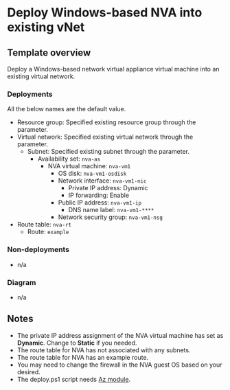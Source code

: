 # Deploy Windows-based NVA into existing vNet

## Template overview

Deploy a Windows-based network virtual appliance virtual machine into an existing virtual network.

### Deployments

All the below names are the default value.

- Resource group: Specified existing resource group through the parameter.
- Virtual network: Specified existing virtual network through the parameter.
    - Subnet: Specified existing subnet through the parameter.
        - Availability set: `nva-as`
            - NVA virtual machine: `nva-vm1`
                - OS disk: `nva-vm1-osdisk`
                - Network interface: `nva-vm1-nic`
                    - Private IP address: Dynamic
                    - IP forwarding: Enable
                - Public IP address: `nva-vm1-ip`
                    - DNS name label: `nva-vm1-****`
                - Network security group: `nva-vm1-nsg`
- Route table: `nva-rt`
    - Route: `example`

### Non-deployments

- n/a

### Diagram

- n/a

## Notes

- The private IP address assignment of the NVA virtual machine has set as **Dynamic**. Change to **Static** if you needed.
- The route table for NVA has not associated with any subnets.
- The route table for NVA has an example route.
- You may need to change the firewall in the NVA guest OS based on your desired.
- The deploy.ps1 script needs [Az module](https://www.powershellgallery.com/packages/Az/).
